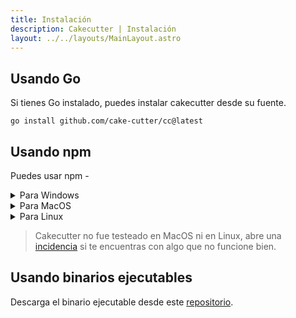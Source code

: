 ```yaml
---
title: Instalación
description: Cakecutter | Instalación
layout: ../../layouts/MainLayout.astro
---
```


## Usando Go

Si tienes Go instalado, puedes instalar cakecutter desde su fuente.

```
go install github.com/cake-cutter/cc@latest
```

## Usando npm

Puedes usar npm -

<details>
  <summary>Para Windows</summary>

```
npm install -g cakecutter
```

</details>

<details>
  <summary>Para MacOS</summary>

```
npm install -g cc-for-mac
```

</details>

<details>
  <summary>Para Linux</summary>

```
npm install -g cc-for-linux
```

</details>

> Cakecutter no fue testeado en MacOS ni en Linux, abre una [incidencia](https://github.com/cake-cutter/cc/issues/new/choose) si te encuentras con algo que no funcione bien.


## Usando binarios ejecutables

Descarga el binario ejecutable desde este <a href="https://github.com/cake-cutter/cc/tree/master/bin" target="_blank">repositorio</a>.
